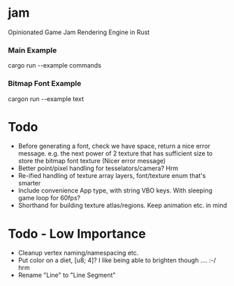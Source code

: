 # jam
Opinionated Game Jam Rendering Engine in Rust

### Main Example

cargo run --example commands

### Bitmap Font Example

cargon run --example text

# Todo
- Before generating a font, check we have space, return a nice error message. e.g. the next power of 2 texture that has sufficient size to store the bitmap font texture (Nicer error message)
- Better point/pixel handling for tesselators/camera? Hrm
- Re-ified handling of texture array layers, font/texture enum that's smarter
- Include convenience App<State> type, with string VBO keys. With sleeping game loop for 60fps?
- Shorthand for building texture atlas/regions. Keep animation etc. in mind


# Todo - Low Importance
- Cleanup vertex naming/namespacing etc.
- Put color on a diet, [u8; 4]? I like being able to brighten though .... :-/ hrm
- Rename "Line" to "Line Segment"


